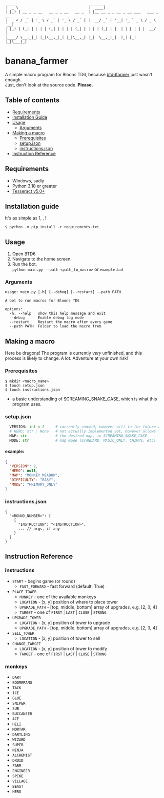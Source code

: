 ```
 ____                                  ______                             
|  _ \                                |  ____|                            
| |_) | __ _ _ __   __ _ _ __   __ _  | |__ __ _ _ __ _ __ ___   ___ _ __ 
|  _ < / _` | '_ \ / _` | '_ \ / _` | |  __/ _` | '__| '_ ` _ \ / _ \ '__|
| |_) | (_| | | | | (_| | | | | (_| | | | | (_| | |  | | | | | |  __/ |   
|____/ \__,_|_| |_|\__,_|_| |_|\__,_| |_|  \__,_|_|  |_| |_| |_|\___|_|   
```
# banana_farmer
A simple macro program for Bloons TD6, because [btd6farmer](https://github.com/linus-jansson/btd6farmer) just wasn't enough.  
Just, don't look at the source code. **Please.**

## Table of contents
- [Requirements](https://github.com/howlagon/banana_farmer/#requirements)
- [Installation Guide](https://github.com/howlagon/banana_farmer#installation-guide)
- [Usage](https://github.com/howlagon/banana_farmer#usage)
  - [Arguments](https://github.com/howlagon/banana_farmer#arguments)
- [Making a macro](https://github.com/howlagon/banana_farmer#making-a-macro)
  - [Prerequisites](https://github.com/howlagon/banana_farmer#prerequisites)
  - [setup.json](https://github.com/howlagon/banana_farmer#setupjson)
  - [instructions.json](https://github.com/howlagon/banana_farmer#instructionsjson)
- [Instruction Reference](https://github.com/howlagon/banana_farmer#instruction-reference)

## Requirements
- Windows, sadly
- Python 3.10 or greater
- [Tesseract v5.0+](https://github.com/UB-Mannheim/tesseract/wiki)

## Installation guide
It's as simple as 1, , !
```console
$ python -m pip install -r requirements.txt
```

## Usage
1. Open BTD6
2. Navigate to the home screen
3. Run the bot.  
   `python main.py --path <path_to_macro>` or `example.bat`

### Arguments
```console
usage: main.py [-h] [--debug] [--restart] --path PATH

A bot to run macros for Bloons TD6

options:
  -h, --help   show this help message and exit
  --debug      Enable debug log mode
  --restart    Restart the macro after every game
  --path PATH  Folder to load the macro from
```

## Making a macro
Here be dragons! The program is currently *very* unfinished, and this process is likely to change. A lot. Adventure at your own risk!

### Prerequisites
```console
$ mkdir <macro_name>
$ touch setup.json
$ touch instructions.json
```
- a basic understanding of SCREAMING_SNAKE_CASE, which is what this program uses.

### setup.json
```py
  VERSION: int = 2     # currently unused, however will in the future allow for the usage of btd6farmer scripts, and other cool things
  # HERO: str | None   # not actually implemented yet, however allows for specific (or inspecific) hero selection. SCREAMING_SNAKE_CASE
  MAP: str             # the desired map, in SCREAMING_SNAKE_CASE
  MODE: str            # map mode (STANDARD, MAGIC_ONLY, CHIMPS, etc)
```
#### example:
```json
{
  "VERSION": 2,
  "HERO": null,
  "MAP": "MONKEY_MEADOW",
  "DIFFICULTY": "EASY",
  "MODE": "PRIMARY_ONLY"
}
```

### instructions.json
```jsonc
{
  "<ROUND_NUMBER>": [
    {
      "INSTRUCTION": "<INSTRUCTION>",
      ... // args, if any
    }
  ]
}
```

## Instruction Reference
### instructions
- `START` - begins game (or round)
  - `FAST_FORWARD` - fast forward (default: True)
- `PLACE_TOWER`
  - `MONKEY` - one of the available monkeys
  - `LOCATION` - [x, y] position of where to place tower
  - `UPGRADE_PATH` - [top, middle, bottom] array of upgrades, e.g. [2, 0, 4]
  - `TARGET` - one of `FIRST` | `LAST` | `CLOSE` | `STRONG`
- `UPGRADE_TOWER`
  - `LOCATION` - [x, y] position of tower to upgrade
  - `UPGRADE_PATH` - [top, middle, bottom] array of upgrades, e.g. [2, 0, 4]
- `SELL_TOWER`
  - `LOCATION` - [x, y] position of tower to sell
- `CHANGE_TARGET`
  - `LOCATION` - [x, y] position of tower to modify
  - `TARGET` - one of `FIRST` | `LAST` | `CLOSE` | `STRONG`

### monkeys
- `DART`
- `BOOMERANG`
- `TACK`
- `ICE`
- `GLUE`
- `SNIPER`
- `SUB`
- `BUCCANEER`
- `ACE`
- `HELI`
- `MORTAR`
- `DARTLING`
- `WIZARD`
- `SUPER`
- `NINJA`
- `ALCHEMIST`
- `DRUID`
- `FARM`
- `ENGINEER`
- `SPIKE`
- `VILLAGE`
- `BEAST`
- `HERO`

